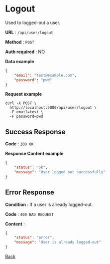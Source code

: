 # Logout

Used to logged-out a user.

**URL** : `/api/user/logout`

**Method** : `POST`

**Auth required** : NO

**Data example**

```json
{
    "email": "test@example.com",
    "password": "pwd"
}
```

**Request example**

```curl
curl -X POST \
  http://localhost:5000/api/user/logout \
  -F email=test \
  -F password=pwd
```

## Success Response

**Code** : `200 OK`

**Response Content example**

```json
{
    "status": "ok",
    "message": "User logged out successfully"
}
```

## Error Response

**Condition** : If a user is already logged-out.

**Code** : `400 BAD REQUEST`

**Content** :

```json
{
    "status": "error",
    "message": "User is already logged-out"
}
```
[Back](../README.md)
